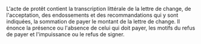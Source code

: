   
 L'acte de protêt contient la transcription littérale de la lettre de change, de l'acceptation, des endossements et des recommandations qui y sont indiquées, la sommation de payer le montant de la lettre de change. Il énonce la présence ou l'absence de celui qui doit payer, les motifs du refus de payer et l'impuissance ou le refus de signer.  

  
